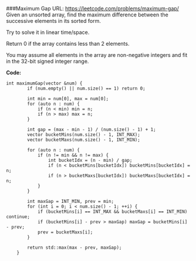 ###Maximum Gap
URL: https://leetcode.com/problems/maximum-gap/</br>
Given an unsorted array, find the maximum difference between the successive elements in its sorted form.

Try to solve it in linear time/space.

Return 0 if the array contains less than 2 elements.

You may assume all elements in the array are non-negative integers and fit in the 32-bit signed integer range.

__Code:__

	int maximumGap(vector &num) {
	        if (num.empty() || num.size() == 1) return 0;

	        int min = num[0], max = num[0];
	        for (auto n : num) {
	            if (n < min) min = n;
	            if (n > max) max = n;
	        }

	        int gap = (max - min - 1) / (num.size() - 1) + 1;
	        vector bucketMins(num.size() - 1, INT_MAX);
	        vector bucketMaxs(num.size() - 1, INT_MIN);

	        for (auto n : num) {
	            if (n != min && n != max) {
	                int bucketIdx = (n - min) / gap;
	                if (n < bucketMins[bucketIdx]) bucketMins[bucketIdx] = n;
	                if (n > bucketMaxs[bucketIdx]) bucketMaxs[bucketIdx] = n;
	            }
	        }

	        int maxGap = INT_MIN, prev = min;
	        for (int i = 0; i < num.size() - 1; ++i) {
	            if (bucketMins[i] == INT_MAX && bucketMaxs[i] == INT_MIN) continue;
	            if (bucketMins[i] - prev > maxGap) maxGap = bucketMins[i] - prev;
	            prev = bucketMaxs[i];
	        }

	        return std::max(max - prev, maxGap);
	    }